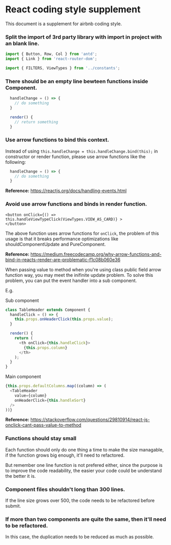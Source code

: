 # React coding style supplement

This document is a supplement for airbnb coding style.

### Split the import of 3rd party library with import in project with an blank line.

```javascript
import { Button, Row, Col } from 'antd';
import { Link } from 'react-router-dom';

import { FILTERS, ViewTypes } from '../constants';
```

### There should be an empty line bewteen functions inside Component.

```javascript
  handleChange = () => {
    // do something
  }

  render() {
    // return something
  }
```

### Use arrow functions to bind this context.

Instead of using `this.handleChange = this.handleChange.bind(this);` in constructor or render function, please use arrow functions like the following:

```javascript
  handleChange = () => {
    // do something
  }
```

**Reference:**
https://reactjs.org/docs/handling-events.html 

### Avoid use arrow functions and binds in render function.

```
<button onClick={() => this.handleViewTypeClick(ViewTypes.VIEW_AS_CARD)} >
</button>
```

The above function uses arrow functions for `onClick`, the problem of this usage is that it breaks performance optimizations like shouldComponentUpdate and PureComponent.

**Reference:**
https://medium.freecodecamp.org/why-arrow-functions-and-bind-in-reacts-render-are-problematic-f1c08b060e36

When passing value to method when you're using class public field arrow function way, you may meet the  inifinite update problem. To solve this problem, you can put the event handler into a sub component.

E.g.

Sub component

```javascript
class TableHeader extends Component {
  handleClick = () => {
    this.props.onHeaderClick(this.props.value);
  }

  render() {
    return (
      <th onClick={this.handleClick}>
        {this.props.column}
      </th>
    );
  }
}

```

Main component
```javascript
{this.props.defaultColumns.map((column) => (
  <TableHeader
    value={column}
    onHeaderClick={this.handleSort}
  />
))}
```

**Reference:**
https://stackoverflow.com/questions/29810914/react-js-onclick-cant-pass-value-to-method

### Functions should stay small

Each function should only do one thing a time to make the size managable, if the function grows big enough, it'll need to refactored. 

But remember one line function is not prefered either, since the purpose is to improve the code readability, the easier your code could be understand the better it is.

### Component files shouldn't long than 300 lines.

If the line size grows over 500, the code needs to be refactored before submit.

### If more than two components are quite the same, then it'll need to be refactored.

In this case, the duplication needs to be reduced as much as possible.
